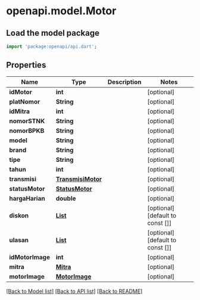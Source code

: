 # openapi.model.Motor

## Load the model package
```dart
import 'package:openapi/api.dart';
```

## Properties
Name | Type | Description | Notes
------------ | ------------- | ------------- | -------------
**idMotor** | **int** |  | [optional] 
**platNomor** | **String** |  | [optional] 
**idMitra** | **int** |  | [optional] 
**nomorSTNK** | **String** |  | [optional] 
**nomorBPKB** | **String** |  | [optional] 
**model** | **String** |  | [optional] 
**brand** | **String** |  | [optional] 
**tipe** | **String** |  | [optional] 
**tahun** | **int** |  | [optional] 
**transmisi** | [**TransmisiMotor**](TransmisiMotor.md) |  | [optional] 
**statusMotor** | [**StatusMotor**](StatusMotor.md) |  | [optional] 
**hargaHarian** | **double** |  | [optional] 
**diskon** | [**List<Diskon>**](Diskon.md) |  | [optional] [default to const []]
**ulasan** | [**List<Ulasan>**](Ulasan.md) |  | [optional] [default to const []]
**idMotorImage** | **int** |  | [optional] 
**mitra** | [**Mitra**](Mitra.md) |  | [optional] 
**motorImage** | [**MotorImage**](MotorImage.md) |  | [optional] 

[[Back to Model list]](../README.md#documentation-for-models) [[Back to API list]](../README.md#documentation-for-api-endpoints) [[Back to README]](../README.md)


